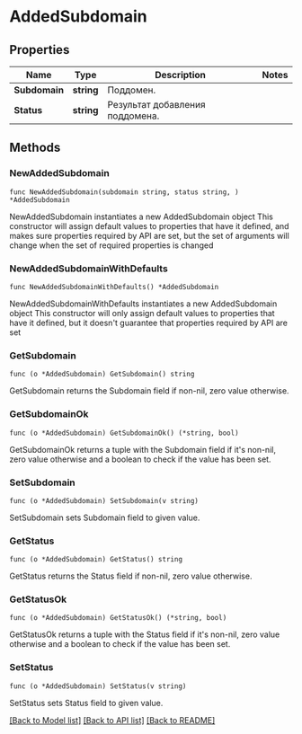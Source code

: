 # AddedSubdomain

## Properties

Name | Type | Description | Notes
------------ | ------------- | ------------- | -------------
**Subdomain** | **string** | Поддомен. | 
**Status** | **string** | Результат добавления поддомена. | 

## Methods

### NewAddedSubdomain

`func NewAddedSubdomain(subdomain string, status string, ) *AddedSubdomain`

NewAddedSubdomain instantiates a new AddedSubdomain object
This constructor will assign default values to properties that have it defined,
and makes sure properties required by API are set, but the set of arguments
will change when the set of required properties is changed

### NewAddedSubdomainWithDefaults

`func NewAddedSubdomainWithDefaults() *AddedSubdomain`

NewAddedSubdomainWithDefaults instantiates a new AddedSubdomain object
This constructor will only assign default values to properties that have it defined,
but it doesn't guarantee that properties required by API are set

### GetSubdomain

`func (o *AddedSubdomain) GetSubdomain() string`

GetSubdomain returns the Subdomain field if non-nil, zero value otherwise.

### GetSubdomainOk

`func (o *AddedSubdomain) GetSubdomainOk() (*string, bool)`

GetSubdomainOk returns a tuple with the Subdomain field if it's non-nil, zero value otherwise
and a boolean to check if the value has been set.

### SetSubdomain

`func (o *AddedSubdomain) SetSubdomain(v string)`

SetSubdomain sets Subdomain field to given value.


### GetStatus

`func (o *AddedSubdomain) GetStatus() string`

GetStatus returns the Status field if non-nil, zero value otherwise.

### GetStatusOk

`func (o *AddedSubdomain) GetStatusOk() (*string, bool)`

GetStatusOk returns a tuple with the Status field if it's non-nil, zero value otherwise
and a boolean to check if the value has been set.

### SetStatus

`func (o *AddedSubdomain) SetStatus(v string)`

SetStatus sets Status field to given value.



[[Back to Model list]](../README.md#documentation-for-models) [[Back to API list]](../README.md#documentation-for-api-endpoints) [[Back to README]](../README.md)


